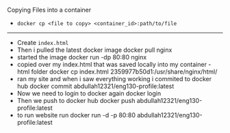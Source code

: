 Copying Files into a container 
- `docker cp <file to copy> <container_id>:path/to/file`
------------
- Create `index.html`
- Then i pulled the latest docker image docker pull nginx
- started the image docker run -dp 80:80 nginx
- copied over my index.html that was saved locally into my container - html folder docker cp index.html 2359977b50d1:/usr/share/nginx/html/
- ran my site and when i saw everything working i commited to docker hub docker commit <container id> abdullah12321/eng130-profile:latest
- Now we need to login to docker again docker login
- Then we push to docker hub docker push abdullah12321/eng130-profile:latest
- to run website run docker run -d -p 80:80 abdullah12321/eng130-profile:latest